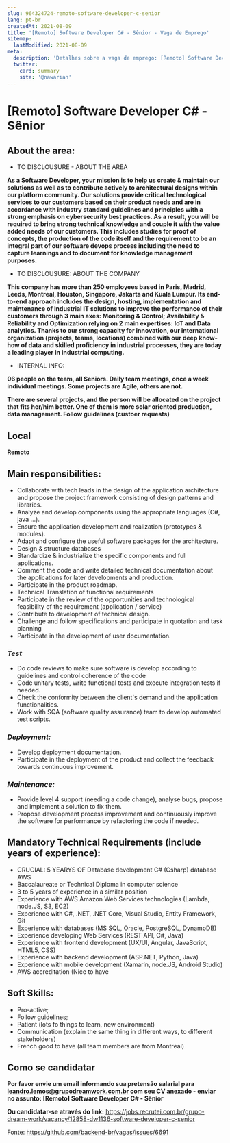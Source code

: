 ```yaml
---
slug: 964324724-remoto-software-developer-c-senior
lang: pt-br
createdAt: 2021-08-09
title: '[Remoto] Software Developer C# - Sênior - Vaga de Emprego'
sitemap:
  lastModified: 2021-08-09
meta:
  description: 'Detalhes sobre a vaga de emprego: [Remoto] Software Developer C# - Sênior'
  twitter:
    card: summary
    site: '@nawarian'
---
```


# [Remoto] Software Developer C# - Sênior

## About the area:

- TO DISCLOUSURE - ABOUT THE AREA

**As a Software Developer, your mission is to help us create & maintain our solutions as well as to contribute actively to architectural designs within our platform community. Our solutions provide critical technological services to our customers based on their product needs and are in accordance with industry standard guidelines and principles with a strong emphasis on cybersecurity best practices. As a result, you will be required to bring strong technical knowledge and couple it with the value added needs of our customers. This includes studies for proof of concepts, the production of the code itself and the requirement to be an integral part of our software devops process including the need to capture learnings and to document for knowledge management purposes.**

- TO DISCLOUSURE: ABOUT THE COMPANY

**This company has more than 250 employees based in Paris, Madrid, Leeds, Montreal, Houston, Singapore, Jakarta and Kuala Lumpur. Its end-to-end approach includes the design, hosting, implementation and maintenance of Industrial IT solutions to improve the performance of their customers through 3 main axes: Monitoring & Control; Availability & Reliability and Optimization relying on 2 main expertises: IoT and Data analytics. Thanks to our strong capacity for innovation, our international organization (projects, teams, locations) combined with our deep know-how of data and skilled proficiency in industrial processes, they are today a leading player in industrial computing.**

- INTERNAL INFO:

**06 people on the team, all Seniors. Daily team meetings, once a week individual meetings. Some projects are Agile, others are not.**

**There are several projects, and the person will be allocated on the project that fits her/him better. One of them is more solar oriented production, data management. Follow guidelines (custoer requests)**

## Local
**Remoto**

## Main responsibilities:

- Collaborate with tech leads in the design of the application architecture and propose the project framework consisting of design patterns and libraries.
- Analyze and develop components using the appropriate languages (C#, java ...).
- Ensure the application development and realization (prototypes & modules).
- Adapt and configure the useful software packages for the architecture.
- Design & structure databases
- Standardize & industrialize the specific components and full applications.
- Comment the code and write detailed technical documentation about the applications for later developments and production.
- Participate in the product roadmap.
- Technical Translation of functional requirements
- Participate in the review of the opportunities and technological feasibility of the requirement (application / service)
- Contribute to development of technical design.
- Challenge and follow specifications and participate in quotation and task planning
- Participate in the development of user documentation.

### _Test_

- Do code reviews to make sure software is develop according to guidelines and control coherence of the code
- Code unitary tests, write functional tests and execute integration tests if needed.
- Check the conformity between the client's demand and the application functionalities.
- Work with SQA (software quality assurance) team to develop automated test scripts.

### _Deployment:_

- Develop deployment documentation.
- Participate in the deployment of the product and collect the feedback towards continuous improvement.

### _Maintenance:_

- Provide level 4 support (needing a code change), analyse bugs, propose and implement a solution to fix them.
- Propose development process improvement and continuously improve the software for performance by refactoring the code if needed.

## Mandatory Technical Requirements (include years of experience):

- CRUCIAL: 5 YEARYS OF Database development C# (Csharp) database AWS
- Baccalaureate or Technical Diploma in computer science
- 3 to 5 years of experience in a similar position
- Experience with AWS Amazon Web Services technologies (Lambda, node.JS, S3, EC2)
- Experience with C#, .NET, .NET Core, Visual Studio, Entity Framework, Git
- Experience with databases (MS SQL, Oracle, PostgreSQL, DynamoDB)
- Experience developing Web Services (REST API, C#, Java)
- Experience with frontend development (UX/UI, Angular, JavaScript, HTML5, CSS)
- Experience with backend development (ASP.NET, Python, Java)
- Experience with mobile development (Xamarin, node.JS, Android Studio)
- AWS accreditation (Nice to have

## Soft Skills:

- Pro-active;
- Follow guidelines;
- Patient (lots fo things to learn, new environment)
- Communication (explain the same thing in different ways, to different stakeholders)
- French good to have (all team members are from Montreal)

## Como se candidatar

**Por favor envie um email informando sua pretensão salarial para leandro.lemos@grupodreamwork.com.br com seu CV anexado - enviar no assunto: [Remoto] Software Developer C# - Sênior**

**Ou candidatar-se através do link:** https://jobs.recrutei.com.br/grupo-dream-work/vacancy/12858-dw1136-software-developer-c-senior

Fonte: https://github.com/backend-br/vagas/issues/6691
